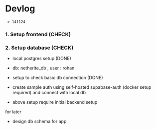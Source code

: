 # Devlog

` > 141124`

### 1. Setup frontend (CHECK)

### 2. Setup database (CHECK)

- local postgres setup (DONE)
- db: netherite_db , user : rohan

- setup to check basic db connection (DONE)
- create sample auth using self-hosted supabase-auth (docker setup required) and connect with local db
- above setup require initial backend setup

for later

- design db schema for app
